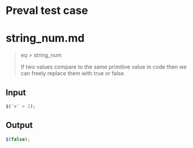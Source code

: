 # Preval test case

# string_num.md

> eq > string_num
>
> If two values compare to the same primitive value in code then we can freely replace them with true or false

## Input

`````js filename=intro
$('x' > 2);
`````

## Output

`````js filename=intro
$(false);
`````

